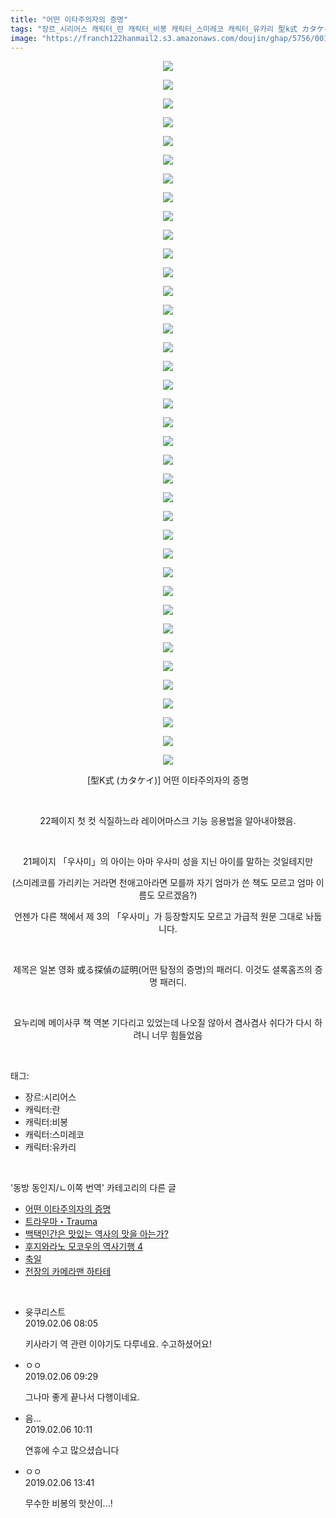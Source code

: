 ```yaml
---
title: "어떤 이타주의자의 증명"
tags: "장르_시리어스 캐릭터_란 캐릭터_비봉 캐릭터_스미레코 캐릭터_유카리 型k式 カタケイ 동방_동인지／ㄴ이쪽_번역"
image: "https://franch122hanmail2.s3.amazonaws.com/doujin/ghap/5756/001.jpg"
---
```

<div class="article">
<p style="text-align: center; clear: none; float: none;"><img src="{{ site.imgserver6 }}/ghap/5756/001.jpg"/></p>
<p style="text-align: center; clear: none; float: none;"><img src="{{ site.imgserver6 }}/ghap/5756/002.jpg"/></p>
<p style="text-align: center; clear: none; float: none;"><img src="{{ site.imgserver6 }}/ghap/5756/003.jpg"/></p>
<p style="text-align: center; clear: none; float: none;"><img src="{{ site.imgserver6 }}/ghap/5756/004.jpg"/></p>
<p style="text-align: center; clear: none; float: none;"><img src="{{ site.imgserver6 }}/ghap/5756/005.jpg"/></p>
<p style="text-align: center; clear: none; float: none;"><img src="{{ site.imgserver6 }}/ghap/5756/006.jpg"/></p>
<p style="text-align: center; clear: none; float: none;"><img src="{{ site.imgserver6 }}/ghap/5756/007.jpg"/></p>
<p style="text-align: center; clear: none; float: none;"><img src="{{ site.imgserver6 }}/ghap/5756/008.jpg"/></p>
<p style="text-align: center; clear: none; float: none;"><img src="{{ site.imgserver6 }}/ghap/5756/009.jpg"/></p>
<p style="text-align: center; clear: none; float: none;"><img src="{{ site.imgserver6 }}/ghap/5756/010.jpg"/></p>
<p style="text-align: center; clear: none; float: none;"><img src="{{ site.imgserver6 }}/ghap/5756/011.jpg"/></p>
<p style="text-align: center; clear: none; float: none;"><img src="{{ site.imgserver6 }}/ghap/5756/012.jpg"/></p>
<p style="text-align: center; clear: none; float: none;"><img src="{{ site.imgserver6 }}/ghap/5756/013.jpg"/></p>
<p style="text-align: center; clear: none; float: none;"><img src="{{ site.imgserver6 }}/ghap/5756/014.jpg"/></p>
<p style="text-align: center; clear: none; float: none;"><img src="{{ site.imgserver6 }}/ghap/5756/015.jpg"/></p>
<p style="text-align: center; clear: none; float: none;"><img src="{{ site.imgserver6 }}/ghap/5756/016.jpg"/></p>
<p style="text-align: center; clear: none; float: none;"><img src="{{ site.imgserver6 }}/ghap/5756/017.jpg"/></p>
<p style="text-align: center; clear: none; float: none;"><img src="{{ site.imgserver6 }}/ghap/5756/018.jpg"/></p>
<p style="text-align: center; clear: none; float: none;"><img src="{{ site.imgserver6 }}/ghap/5756/019.jpg"/></p>
<p style="text-align: center; clear: none; float: none;"><img src="{{ site.imgserver6 }}/ghap/5756/020.jpg"/></p>
<p style="text-align: center; clear: none; float: none;"><img src="{{ site.imgserver6 }}/ghap/5756/021.jpg"/></p>
<p style="text-align: center; clear: none; float: none;"><img src="{{ site.imgserver6 }}/ghap/5756/022.jpg"/></p>
<p style="text-align: center; clear: none; float: none;"><img src="{{ site.imgserver6 }}/ghap/5756/023.jpg"/></p>
<p style="text-align: center; clear: none; float: none;"><img src="{{ site.imgserver6 }}/ghap/5756/024.jpg"/></p>
<p style="text-align: center; clear: none; float: none;"><img src="{{ site.imgserver6 }}/ghap/5756/025.jpg"/></p>
<p style="text-align: center; clear: none; float: none;"><img src="{{ site.imgserver6 }}/ghap/5756/026.jpg"/></p>
<p style="text-align: center; clear: none; float: none;"><img src="{{ site.imgserver6 }}/ghap/5756/027.jpg"/></p>
<p style="text-align: center; clear: none; float: none;"><img src="{{ site.imgserver6 }}/ghap/5756/028.jpg"/></p>
<p style="text-align: center; clear: none; float: none;"><img src="{{ site.imgserver6 }}/ghap/5756/029.jpg"/></p>
<p style="text-align: center; clear: none; float: none;"><img src="{{ site.imgserver6 }}/ghap/5756/030.jpg"/></p>
<p style="text-align: center; clear: none; float: none;"><img src="{{ site.imgserver6 }}/ghap/5756/031.jpg"/></p>
<p style="text-align: center; clear: none; float: none;"><img src="{{ site.imgserver6 }}/ghap/5756/032.jpg"/></p>
<p style="text-align: center; clear: none; float: none;"><img src="{{ site.imgserver6 }}/ghap/5756/033.jpg"/></p>
<p style="text-align: center; clear: none; float: none;"><img src="{{ site.imgserver6 }}/ghap/5756/034.jpg"/></p>
<p style="text-align: center; clear: none; float: none;"><img src="{{ site.imgserver6 }}/ghap/5756/035.jpg"/></p>
<p style="text-align: center; clear: none; float: none;"><img src="{{ site.imgserver6 }}/ghap/5756/036.jpg"/></p>
<p style="text-align: center; clear: none; float: none;"><img src="{{ site.imgserver6 }}/ghap/5756/037.jpg"/></p>
<p style="text-align: center; clear: none; float: none;"><img src="{{ site.imgserver6 }}/ghap/5756/038.jpg"/></p>
<p style="text-align: center; clear: none; float: none;">[型K式 (カタケイ)] 어떤 이타주의자의 증명</p>
<p style="text-align: center; clear: none; float: none;"><br/></p>
<p style="text-align: center; clear: none; float: none;">22페이지 첫 컷 식질하느라 레이어마스크 기능 응용법을 알아내야했음.</p>
<p style="text-align: center; clear: none; float: none;"><br/></p>
<p style="text-align: center; clear: none; float: none;">21페이지 「우사미」의 아이는 아마 우사미 성을 지닌 아이를 말하는 것일테지만</p>
<p style="text-align: center; clear: none; float: none;">(스미레코를 가리키는 거라면 천애고아라면 모를까 자기 엄마가 쓴 책도 모르고 엄마 이름도 모르겠음?)</p>
<p style="text-align: center; clear: none; float: none;">언젠가 다른 책에서 제 3의 「우사미」가 등장할지도 모르고 가급적 원문 그대로 놔둡니다.</p>
<p style="text-align: center; clear: none; float: none;"><br/></p>
<p style="text-align: center; clear: none; float: none;">제목은 일본 영화 或る探偵の証明(어떤 탐정의 증명)의 패러디. 이것도 셜록홈즈의 증명 패러디.</p>
<p style="text-align: center; clear: none; float: none;"><br/></p>
<p style="text-align: center; clear: none; float: none;">요누리메 메이사쿠 책 역본 기다리고 있었는데 나오질 않아서 겸사겸사 쉬다가 다시 하려니 너무 힘들었음</p>
</div><br/>
<div class="tagTrail">
<p>태그: </p>
<ul>
<li>장르:시리어스</li>
<li>캐릭터:란</li>
<li>캐릭터:비봉</li>
<li>캐릭터:스미레코</li>
<li>캐릭터:유카리</li>
</ul>
</div><br/>
<div class="another">
<p>'동방 동인지/ㄴ이쪽 번역' 카테고리의 다른 글</p>
<ul>
<li><a href="/ghap_5756">어떤 이타주의자의 증명</a></li>
<li><a href="/ghap_5730">트라우마・Trauma</a></li>
<li><a href="/ghap_5651">백택인간은 맛있는 역사의 맛을 아는가?</a></li>
<li><a href="/ghap_5650">후지와라노 모코우의 역사기행 4</a></li>
<li><a href="/ghap_5649">축일</a></li>
<li><a href="/ghap_5639">전장의 카메라맨 하타테</a></li>
</ul>
</div><br/>
<div class="comment">
<ul>
<li class="cb_thumb_off" id="comment15429625">
<div class="cb_comment_area">
<div class="cb_info_area">
<div class="cb_section">
<span class="cb_nick_name">윳쿠리스트</span>
</div>
<div class="cb_section">
<span class="cb_date">2019.02.06 08:05 </span>
</div>
</div>
<div class="cb_dsc_comment">
<p class="cb_dsc">
											키사라기 역 관련 이야기도 다루네요. 수고하셨어요!
										</p>
</div>
</div></li>
<li class="cb_thumb_off" id="comment15429653">
<div class="cb_comment_area">
<div class="cb_info_area">
<div class="cb_section">
<span class="cb_nick_name">ㅇㅇ</span>
</div>
<div class="cb_section">
<span class="cb_date">2019.02.06 09:29 </span>
</div>
</div>
<div class="cb_dsc_comment">
<p class="cb_dsc">
											그나마 좋게 끝나서 다행이네요.
										</p>
</div>
</div></li>
<li class="cb_thumb_off" id="comment15429675">
<div class="cb_comment_area">
<div class="cb_info_area">
<div class="cb_section">
<span class="cb_nick_name">음...</span>
</div>
<div class="cb_section">
<span class="cb_date">2019.02.06 10:11 </span>
</div>
</div>
<div class="cb_dsc_comment">
<p class="cb_dsc">
											연휴에 수고 많으셨습니다
										</p>
</div>
</div></li>
<li class="cb_thumb_off" id="comment15429772">
<div class="cb_comment_area">
<div class="cb_info_area">
<div class="cb_section">
<span class="cb_nick_name">ㅇㅇ</span>
</div>
<div class="cb_section">
<span class="cb_date">2019.02.06 13:41 </span>
</div>
</div>
<div class="cb_dsc_comment">
<p class="cb_dsc">
											무수한 비봉의 핫산이...!
										</p>
</div>
</div></li>
</ul>
</div><br/>
